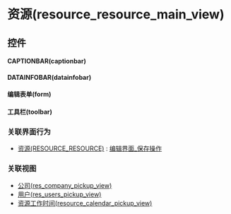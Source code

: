 # 资源(resource_resource_main_view)  <!-- {docsify-ignore-all} -->



## 控件
#### CAPTIONBAR(captionbar)
#### DATAINFOBAR(datainfobar)
#### 编辑表单(form)
#### 工具栏(toolbar)


### 关联界面行为
  * [资源(RESOURCE_RESOURCE)](module/resource/resource_resource) : [编辑界面_保存操作](module/resource/resource_resource#界面行为)

### 关联视图
  * [公司(res_company_pickup_view)](app/view/res_company_pickup_view)
  * [用户(res_users_pickup_view)](app/view/res_users_pickup_view)
  * [资源工作时间(resource_calendar_pickup_view)](app/view/resource_calendar_pickup_view)

<script>
 const { createApp } = Vue
  createApp({
    data() {
      return {

      }
    }
  }).use(ElementPlus).mount('#app')
</script>